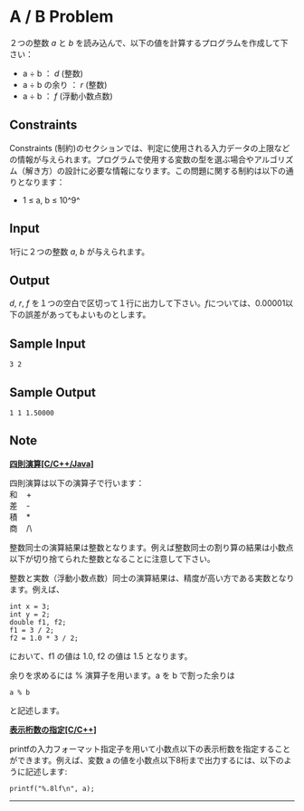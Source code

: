A / B Problem
=============

２つの整数 *a* と *b*
を読み込んで、以下の値を計算するプログラムを作成して下さい：

-   a ÷ b ： *d* (整数)
-   a ÷ b の余り ： *r* (整数)
-   a ÷ b ： *f* (浮動小数点数)

Constraints
-----------

Constraints
(制約)のセクションでは、判定に使用される入力データの上限などの情報が与えられます。プログラムで使用する変数の型を選ぶ場合やアルゴリズム（解き方）の設計に必要な情報になります。この問題に関する制約は以下の通りとなります：

-   1 ≤ a, b ≤ 10^9^

Input
-----

1行に２つの整数 *a*, *b* が与えられます。

Output
------

*d*, *r*, *f*
を１つの空白で区切って１行に出力して下さい。*f*については、0.00001以下の誤差があってもよいものとします。

Sample Input
------------

    3 2

Sample Output
-------------

    1 1 1.50000

Note
----

**[四則演算[C/C++/Java]](javascript:void(0))**

四則演算は以下の演算子で行います：\
 和    +\
 差    -\
 積    \*\
 商    /\

整数同士の演算結果は整数となります。例えば整数同士の割り算の結果は小数点以下が切り捨てられた整数となることに注意して下さい。

整数と実数（浮動小数点数）同士の演算結果は、精度が高い方である実数となります。例えば、

    int x = 3;
    int y = 2;
    double f1, f2;
    f1 = 3 / 2;
    f2 = 1.0 * 3 / 2;

において、f1 の値は 1.0, f2 の値は 1.5 となります。

余りを求めるには % 演算子を用います。a を b で割った余りは

    a % b

と記述します。

**[表示桁数の指定[C/C++]](javascript:void(0))**

printfの入力フォーマット指定子を用いて小数点以下の表示桁数を指定することができます。例えば、変数
a の値を小数点以下8桁まで出力するには、以下のように記述します:

    printf("%.8lf\n", a);

* * * * *

 

